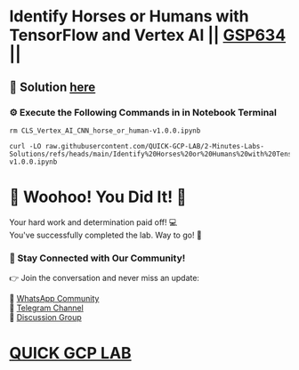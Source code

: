 # Identify Horses or Humans with TensorFlow and Vertex AI || [GSP634](https://www.cloudskillsboost.google/focuses/53699?parent=catalog) ||

## 🔑 Solution [here](https://youtu.be/2VQrkUBTpqo)

### ⚙️ Execute the Following Commands in in Notebook Terminal

```
rm CLS_Vertex_AI_CNN_horse_or_human-v1.0.0.ipynb

curl -LO raw.githubusercontent.com/QUICK-GCP-LAB/2-Minutes-Labs-Solutions/refs/heads/main/Identify%20Horses%20or%20Humans%20with%20TensorFlow%20and%20Vertex%20AI/CLS_Vertex_AI_CNN_horse_or_human-v1.0.0.ipynb
```

# 🎉 Woohoo! You Did It! 🎉

Your hard work and determination paid off! 💻  
You've successfully completed the lab. Way to go! 🚀  

### 💬 Stay Connected with Our Community!

👉 Join the conversation and never miss an update:  

💚 [WhatsApp Community](https://chat.whatsapp.com/ECJ9h8GA3CA1ksaI9m5NrX)  
📢 [Telegram Channel](https://t.me/quickgcplab)  
👥 [Discussion Group](https://t.me/quickgcplabchats)  

# [QUICK GCP LAB](https://www.youtube.com/@quickgcplab)
